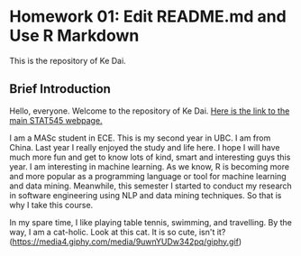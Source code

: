 # Homework 01: Edit README.md and Use R Markdown

This is the repository of Ke Dai. 

## Brief Introduction

Hello, everyone. Welcome to the repository of Ke Dai. <a href="http://stat545.com">Here is the link to the main STAT545 webpage. </a>

I am a MASc student in ECE. This is my second year in UBC. I am from China. Last year I really enjoyed the study and life here. I hope I will have much more fun and get to know lots of kind, smart and interesting guys this year. I am interesting in machine learning. As we know, R is becoming more and more popular as a programming language or tool for machine learning and data mining. Meanwhile, this semester I started to conduct my research in software engineering using NLP and data mining techniques. So that is why I take this course. 

In my spare time, I like playing table tennis, swimming, and travelling. By the way, I am a cat-holic. Look at this cat. It is so cute, isn't it? (https://media4.giphy.com/media/9uwnYUDw342pq/giphy.gif)
